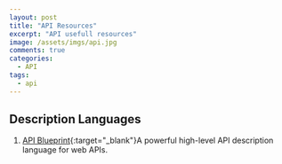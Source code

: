 ```yaml
---
layout: post
title: "API Resources"
excerpt: "API usefull resources"
image: /assets/imgs/api.jpg
comments: true
categories:
  - API
tags: 
  - api
---
```



## Description Languages
1. [API Blueprint](https://apiblueprint.org/){:target="_blank"}A powerful high-level API description language for web APIs.

